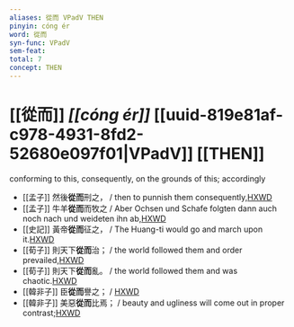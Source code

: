 ```yaml
---
aliases: 從而 VPadV THEN
pinyin: cóng ér
word: 從而
syn-func: VPadV
sem-feat: 
total: 7
concept: THEN 
---
```

# [[從而]] *[[cóng ér]]*  [[uuid-819e81af-c978-4931-8fd2-52680e097f01|VPadV]] [[THEN]]
conforming to this, consequently, on the grounds of this; accordingly
 - [[孟子]] 然後**從而**刑之， / then to punnish them consequently,[HXWD](https://hxwd.org/textview.html?location=KR1h0001_tls_001-64a.11)
 - [[孟子]] 牛羊**從而**而牧之 / Aber Ochsen und Schafe folgten dann auch noch nach und weideten ihn ab,[HXWD](https://hxwd.org/textview.html?location=KR1h0001_tls_011-31a.10)
 - [[史記]] 黃帝**從而**征之， / The Huang-ti would go and march upon it.[HXWD](https://hxwd.org/textview.html?location=KR2a0001_tls_001-3a.31)
 - [[荀子]] 則天下**從而**治；
                     / the world followed them and order prevailed,[HXWD](https://hxwd.org/textview.html?location=KR3a0002_tls_004-10a.95)
 - [[荀子]] 則天下**從而**亂。
                     / the world followed them and was chaotic.[HXWD](https://hxwd.org/textview.html?location=KR3a0002_tls_004-10a.97)
 - [[韓非子]] 臣**從而**譽之； / [HXWD](https://hxwd.org/textview.html?location=KR3c0005_tls_014-1a.6)
 - [[韓非子]] 美惡**從而**比焉； / beauty and ugliness will come out in proper contrast;[HXWD](https://hxwd.org/textview.html?location=KR3c0005_tls_019-37a.3)